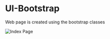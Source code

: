 # UI-Bootstrap
Web page is created using the bootstrap classes

![Index Page](https://user-images.githubusercontent.com/43902199/133437647-8ce2e7af-a003-44dc-8cbf-df7358ce652a.png)


